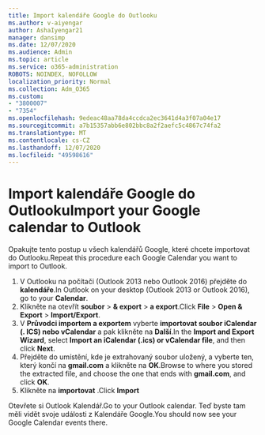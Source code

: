 ```yaml
---
title: Import kalendáře Google do Outlooku
ms.author: v-aiyengar
author: AshaIyengar21
manager: dansimp
ms.date: 12/07/2020
ms.audience: Admin
ms.topic: article
ms.service: o365-administration
ROBOTS: NOINDEX, NOFOLLOW
localization_priority: Normal
ms.collection: Adm_O365
ms.custom:
- "3800007"
- "7354"
ms.openlocfilehash: 9edeac48aa78da4ccdca2ec3641d4a3f07a04e17
ms.sourcegitcommit: a7b15357abb6e802bbc8a2f2aefc5c4867c74fa2
ms.translationtype: MT
ms.contentlocale: cs-CZ
ms.lasthandoff: 12/07/2020
ms.locfileid: "49598616"
---
```

# <a name="import-your-google-calendar-to-outlook"></a><span data-ttu-id="8b4f4-102">Import kalendáře Google do Outlooku</span><span class="sxs-lookup"><span data-stu-id="8b4f4-102">Import your Google calendar to Outlook</span></span>

<span data-ttu-id="8b4f4-103">Opakujte tento postup u všech kalendářů Google, které chcete importovat do Outlooku.</span><span class="sxs-lookup"><span data-stu-id="8b4f4-103">Repeat this procedure each Google Calendar you want to import to Outlook.</span></span>

1. <span data-ttu-id="8b4f4-104">V Outlooku na počítači (Outlook 2013 nebo Outlook 2016) přejděte do **kalendáře**.</span><span class="sxs-lookup"><span data-stu-id="8b4f4-104">In Outlook on your desktop (Outlook 2013 or Outlook 2016), go to your **Calendar**.</span></span>
1. <span data-ttu-id="8b4f4-105">Klikněte na otevřít **soubor**  >  **& export**  >  **a export**.</span><span class="sxs-lookup"><span data-stu-id="8b4f4-105">Click **File** > **Open & Export** > **Import/Export**.</span></span>
1. <span data-ttu-id="8b4f4-106">V **Průvodci importem a exportem** vyberte **importovat soubor iCalendar (. ICS) nebo vCalendar** a pak klikněte na **Další**.</span><span class="sxs-lookup"><span data-stu-id="8b4f4-106">In the **Import and Export Wizard**, select **Import an iCalendar (.ics) or vCalendar file**, and then click **Next**.</span></span>
1. <span data-ttu-id="8b4f4-107">Přejděte do umístění, kde je extrahovaný soubor uložený, a vyberte ten, který končí na **gmail.com** a klikněte na **OK**.</span><span class="sxs-lookup"><span data-stu-id="8b4f4-107">Browse to where you stored the extracted file, and choose the one that ends with **gmail.com**, and click **OK**.</span></span>
1. <span data-ttu-id="8b4f4-108">Klikněte na **importovat** .</span><span class="sxs-lookup"><span data-stu-id="8b4f4-108">Click **Import**</span></span>

<span data-ttu-id="8b4f4-109">Otevřete si Outlook Kalendář.</span><span class="sxs-lookup"><span data-stu-id="8b4f4-109">Go to your Outlook calendar.</span></span> <span data-ttu-id="8b4f4-110">Teď byste tam měli vidět svoje události z Kalendáře Google.</span><span class="sxs-lookup"><span data-stu-id="8b4f4-110">You should now see your Google Calendar events there.</span></span>

